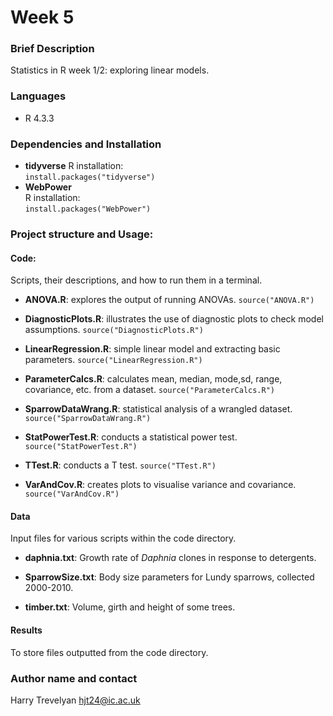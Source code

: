 # Week 5

### Brief Description
Statistics in R week 1/2: exploring linear models.

### Languages
- R 4.3.3

### Dependencies and Installation

- **tidyverse**
  R installation:  
  `install.packages("tidyverse")`  
- **WebPower**  
  R installation:  
  `install.packages("WebPower")`  
  
### Project structure and Usage:

#### Code:  
Scripts, their descriptions, and how to run them in a terminal.

- **ANOVA.R**: explores the output of running ANOVAs.
  `source("ANOVA.R")`

- **DiagnosticPlots.R**: illustrates the use of diagnostic plots to check model assumptions.
  `source("DiagnosticPlots.R")`

- **LinearRegression.R**: simple linear model and extracting basic parameters.
  `source("LinearRegression.R")`

- **ParameterCalcs.R**: calculates mean, median, mode,sd, range, covariance, etc. from a dataset.
  `source("ParameterCalcs.R")`

- **SparrowDataWrang.R**: statistical analysis of a wrangled dataset.
  `source("SparrowDataWrang.R")`

- **StatPowerTest.R**: conducts a statistical power test.
  `source("StatPowerTest.R")`

- **TTest.R**: conducts a T test.
  `source("TTest.R")`

- **VarAndCov.R**: creates plots to visualise variance and covariance.
  `source("VarAndCov.R")`


#### Data
Input files for various scripts within the code directory.

- **daphnia.txt**: Growth rate of *Daphnia* clones in response to detergents.

- **SparrowSize.txt**: Body size parameters for Lundy sparrows, collected 2000-2010.

- **timber.txt**: Volume, girth and height of some trees.

#### Results
To store files outputted from the code directory.

### Author name and contact
Harry Trevelyan
hjt24@ic.ac.uk
